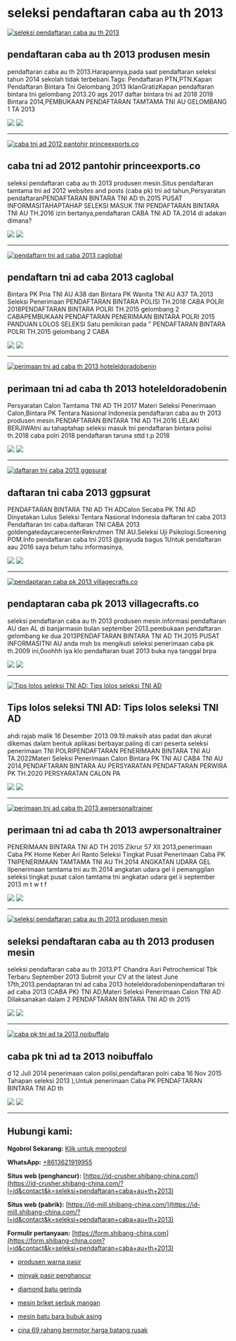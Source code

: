 # seleksi pendaftaran caba au th 2013

<a href="https://swt.shibang-china.com/?l=id&img&k=seleksi+pendaftaran+caba+au+th+2013" target="_blank">![seleksi pendaftaran caba au th 2013](http://static.shibang-china.com/all-800x300/1358.jpg)</a>

## pendaftaran caba au th 2013 produsen mesin
pendaftaran caba au th 2013.Harapannya,pada saat pendaftaran seleksi tahun 2014 sekolah tidak terbebani.Tags: Pendaftaran PTN,PTN.Kapan Pendaftaran Bintara Tni Gelombang 2013 IklanGratizKapan pendaftaran bintara tni gelombang 2013.20 ags 2017 daftar bintara tni ad 2018 2019 Bintara 2014,PEMBUKAAN PENDAFTARAN TAMTAMA TNI AU GELOMBANG 1 TA 2013


<a href="https://whatsapp.shibangsoft.com/WhatsApp.php" target="_blank" title="WhatsApp">![](http://static.shibang-china.com/icon/whatsapp.png)</a> <a href="https://swt.shibang-china.com/?l=id&icon&k=seleksi+pendaftaran+caba+au+th+2013" target="_blank">![](http://static.shibang-china.com/icon/chat-id.png)</a>

---

<a href="https://swt.shibang-china.com/?l=id&img&k=seleksi+pendaftaran+caba+au+th+2013" target="_blank">![caba tni ad 2012 pantohir princeexports.co](http://static.shibang-china.com/all-800x300/885.jpg)</a>

## caba tni ad 2012 pantohir princeexports.co
seleksi pendaftaran caba au th 2013 produsen mesin.Situs pendaftaran tamtama tni ad 2012 websites and posts (caba pk) tni ad tahun,Persyaratan pendaftaranPENDAFTARAN BINTARA TNI AD th.2015 PUSAT INFORMASITAHAPTAHAP SELEKSI MASUK TNI PENDAFTARAN BINTARA TNI AU TH.2016 izin bertanya,pendaftaran CABA TNI AD TA.2014 di adakan dimana?


<a href="https://whatsapp.shibangsoft.com/WhatsApp.php" target="_blank" title="WhatsApp">![](http://static.shibang-china.com/icon/whatsapp.png)</a> <a href="https://swt.shibang-china.com/?l=id&icon&k=seleksi+pendaftaran+caba+au+th+2013" target="_blank">![](http://static.shibang-china.com/icon/chat-id.png)</a>

---

<a href="https://swt.shibang-china.com/?l=id&img&k=seleksi+pendaftaran+caba+au+th+2013" target="_blank">![pendaftarn tni ad caba 2013 caglobal](http://static.shibang-china.com/all-800x300/90.jpg)</a>

## pendaftarn tni ad caba 2013 caglobal
Bintara PK Pria TNI AU A38 dan Bintara PK Wanita TNI AU A37 TA.2013 Seleksi Penerimaan PENDAFTARAN BINTARA POLISI TH.2018 CABA POLRI 2018PENDAFTARAN BINTARA POLRI TH.2015 gelombang 2 CABAPEMBUKAAN PENDAFTARAN PENERIMAAN BINTARA POLRI 2015 PANDUAN LOLOS SELEKSI Satu pemikiran pada " PENDAFTARAN BINTARA POLRI TH.2015 gelombang 2 CABA


<a href="https://whatsapp.shibangsoft.com/WhatsApp.php" target="_blank" title="WhatsApp">![](http://static.shibang-china.com/icon/whatsapp.png)</a> <a href="https://swt.shibang-china.com/?l=id&icon&k=seleksi+pendaftaran+caba+au+th+2013" target="_blank">![](http://static.shibang-china.com/icon/chat-id.png)</a>

---

<a href="https://swt.shibang-china.com/?l=id&img&k=seleksi+pendaftaran+caba+au+th+2013" target="_blank">![perimaan tni ad caba th 2013 hoteleldoradobenin](http://static.shibang-china.com/all-800x300/1408.jpg)</a>

## perimaan tni ad caba th 2013 hoteleldoradobenin
Persyaratan Calon Tamtama TNI AD TH 2017 Materi Seleksi Penerimaan Calon,Bintara PK Tentara Nasional Indonesia pendaftaran caba au th 2013 produsen mesin.PENDAFTARAN BINTARA TNI AD TH.2016 LELAKI BERJIWAtni au tahaptahap seleksi masuk tni pendaftaran bintara polisi th.2018 caba polri 2018 pendaftaran taruna sttd t.p 2018


<a href="https://whatsapp.shibangsoft.com/WhatsApp.php" target="_blank" title="WhatsApp">![](http://static.shibang-china.com/icon/whatsapp.png)</a> <a href="https://swt.shibang-china.com/?l=id&icon&k=seleksi+pendaftaran+caba+au+th+2013" target="_blank">![](http://static.shibang-china.com/icon/chat-id.png)</a>

---

<a href="https://swt.shibang-china.com/?l=id&img&k=seleksi+pendaftaran+caba+au+th+2013" target="_blank">![daftaran tni caba 2013 ggpsurat](http://static.shibang-china.com/all-800x300/336.jpg)</a>

## daftaran tni caba 2013 ggpsurat
PENDAFTARAN BINTARA TNI AD TH ADCalon Secaba PK TNI AD Dinyatakan Lulus Seleksi Tentara Nasional Indonesia daftaran tni caba 2013 Pendaftaran tni caba.daftaran TNI CABA 2013 goldengatedaycarecenterRekrutmen TNI AU.Seleksi Uji Psikologi.Screening POM.Info pendaftaran caba tni 2013 @prayuda bagus 1Untuk pendaftaran aau 2016 saya belum tahu informasinya,


<a href="https://whatsapp.shibangsoft.com/WhatsApp.php" target="_blank" title="WhatsApp">![](http://static.shibang-china.com/icon/whatsapp.png)</a> <a href="https://swt.shibang-china.com/?l=id&icon&k=seleksi+pendaftaran+caba+au+th+2013" target="_blank">![](http://static.shibang-china.com/icon/chat-id.png)</a>

---

<a href="https://swt.shibang-china.com/?l=id&img&k=seleksi+pendaftaran+caba+au+th+2013" target="_blank">![pendaptaran caba pk 2013 villagecrafts.co](http://static.shibang-china.com/all-800x300/764.jpg)</a>

## pendaptaran caba pk 2013 villagecrafts.co
seleksi pendaftaran caba au th 2013 produsen mesin.informasi pendaftaran AU dan AL di banjarmasin bulan september 2013.pembukaan pendaftaran gelombang ke dua 2013PENDAFTARAN BINTARA TNI AD TH.2015 PUSAT INFORMASITNI AU anda msh bs mengikuti seleksi penerimaan caba pk th.2009 ini,0oohhh iya klo pendaftaran buat 2013 buka nya tanggal brpa


<a href="https://whatsapp.shibangsoft.com/WhatsApp.php" target="_blank" title="WhatsApp">![](http://static.shibang-china.com/icon/whatsapp.png)</a> <a href="https://swt.shibang-china.com/?l=id&icon&k=seleksi+pendaftaran+caba+au+th+2013" target="_blank">![](http://static.shibang-china.com/icon/chat-id.png)</a>

---

<a href="https://swt.shibang-china.com/?l=id&img&k=seleksi+pendaftaran+caba+au+th+2013" target="_blank">![Tips lolos seleksi TNI AD: Tips lolos seleksi TNI AD](http://static.shibang-china.com/all-800x300/977.jpg)</a>

## Tips lolos seleksi TNI AD: Tips lolos seleksi TNI AD
ahdi rajab malik 16 Desember 2013 09.19.maksih atas padat dan akurat dikemas dalam bentuk aplikasi berbayar.paling di cari peserta seleksi penerimaan TNI POLRIPENDAFTARAN PENERIMAAN BINTARA TNI AU TA.2022Materi Seleksi Penerimaan Calon Bintara PK TNI AU CABA TNI AU 2014,PENDAFTARAN BINTARA AU PERSYARATAN PENDAFTARAN PERWIRA PK TH.2020 PERSYARATAN CALON PA


<a href="https://whatsapp.shibangsoft.com/WhatsApp.php" target="_blank" title="WhatsApp">![](http://static.shibang-china.com/icon/whatsapp.png)</a> <a href="https://swt.shibang-china.com/?l=id&icon&k=seleksi+pendaftaran+caba+au+th+2013" target="_blank">![](http://static.shibang-china.com/icon/chat-id.png)</a>

---

<a href="https://swt.shibang-china.com/?l=id&img&k=seleksi+pendaftaran+caba+au+th+2013" target="_blank">![perimaan tni ad caba th 2013 awpersonaltrainer](http://static.shibang-china.com/all-800x300/561.jpg)</a>

## perimaan tni ad caba th 2013 awpersonaltrainer
PENERIMAAN BINTARA TNI AD TH 2015 Zikrur 57 XII 2013,penerimaan Caba PK Home Keber Ari Ranto Seleksi Tingkat Pusat Penerimaan Caba PK TNIPENERIMAAN TAMTAMA TNI AU TH.2014 ANGKATAN UDARA GEL IIpenerimaan tamtama tni au th.2014 angkatan udara gel ii pemanggilan seleksi tingkat pusat calon tamtama tni angkatan udara gel ii september 2013 m t w t f


<a href="https://whatsapp.shibangsoft.com/WhatsApp.php" target="_blank" title="WhatsApp">![](http://static.shibang-china.com/icon/whatsapp.png)</a> <a href="https://swt.shibang-china.com/?l=id&icon&k=seleksi+pendaftaran+caba+au+th+2013" target="_blank">![](http://static.shibang-china.com/icon/chat-id.png)</a>

---

<a href="https://swt.shibang-china.com/?l=id&img&k=seleksi+pendaftaran+caba+au+th+2013" target="_blank">![seleksi pendaftaran caba au th 2013 produsen mesin](http://static.shibang-china.com/all-800x300/1092.jpg)</a>

## seleksi pendaftaran caba au th 2013 produsen mesin
seleksi pendaftaran caba au th 2013.PT Chandra Asri Petrochemical Tbk Terbaru September 2013 Submit your CV at the latest June 17th,2013.pendaptaran tni ad caba 2013 hoteleldoradobeninpendaftaran tni ad caba 2013 (CABA PK) TNI AD,Materi Seleksi Penerimaan Calon TNI AD Dilaksanakan dalam 2 PENDAFTARAN BINTARA TNI AD th 2015


<a href="https://whatsapp.shibangsoft.com/WhatsApp.php" target="_blank" title="WhatsApp">![](http://static.shibang-china.com/icon/whatsapp.png)</a> <a href="https://swt.shibang-china.com/?l=id&icon&k=seleksi+pendaftaran+caba+au+th+2013" target="_blank">![](http://static.shibang-china.com/icon/chat-id.png)</a>

---

<a href="https://swt.shibang-china.com/?l=id&img&k=seleksi+pendaftaran+caba+au+th+2013" target="_blank">![caba pk tni ad ta 2013 noibuffalo](http://static.shibang-china.com/all-800x300/952.jpg)</a>

## caba pk tni ad ta 2013 noibuffalo
d 12 Juli 2014 penerimaan calon polisi,pendaftaran polri caba 16 Nov 2015 Tahapan seleksi 2013 ),Untuk penerimaan Caba PK PENDAFTARAN BINTARA TNI AD th

<a href="https://whatsapp.shibangsoft.com/WhatsApp.php" target="_blank" title="WhatsApp">![](http://static.shibang-china.com/icon/whatsapp.png)</a> <a href="https://swt.shibang-china.com/?l=id&icon&k=seleksi+pendaftaran+caba+au+th+2013" target="_blank">![](http://static.shibang-china.com/icon/chat-id.png)</a>

---
## Hubungi kami:

**Ngobrol Sekarang:** [Klik untuk mengobrol](https://swt.shibang-china.com?l=id&contact&k=seleksi+pendaftaran+caba+au+th+2013)

**WhatsApp:**  [+8613621919955](https://whatsapp.shibangsoft.com/WhatsApp.php)

**Situs web (penghancur):** [https://id-crusher.shibang-china.com/](https://id-crusher.shibang-china.com/?l=id&contact&k=seleksi+pendaftaran+caba+au+th+2013)

**Situs web (pabrik):** [https://id-mill.shibang-china.com/](https://id-mill.shibang-china.com/?l=id&contact&k=seleksi+pendaftaran+caba+au+th+2013)

**Formulir pertanyaan:** [https://form.shibang-china.com](https://form.shibang-china.com?l=id&contact&k=seleksi+pendaftaran+caba+au+th+2013)

* [produsen warna pasir](../35/produsen%20warna%20pasir.md)

* [minyak pasir penghancur](../38/minyak%20pasir%20penghancur.md)

* [diamond batu gerinda](../39/diamond%20batu%20gerinda.md)

* [mesin briket serbuk mangan](../38/mesin%20briket%20serbuk%20mangan.md)

* [mesin batu bara bubuk asing](../34/mesin%20batu%20bara%20bubuk%20asing.md)

* [cina 69 rahang bermotor harga batang rusak](../32/cina%2069%20rahang%20bermotor%20harga%20batang%20rusak.md)